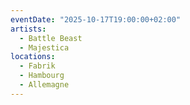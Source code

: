 ```yaml
---
eventDate: "2025-10-17T19:00:00+02:00"
artists:
  - Battle Beast
  - Majestica
locations:
  - Fabrik
  - Hambourg
  - Allemagne
---
```

